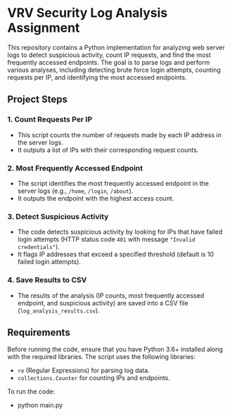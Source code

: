 # VRV Security Log Analysis Assignment

This repository contains a Python implementation for analyzing web server logs to detect suspicious activity, count IP requests, and find the most frequently accessed endpoints. The goal is to parse logs and perform various analyses, including detecting brute force login attempts, counting requests per IP, and identifying the most accessed endpoints.

## Project Steps

### 1. **Count Requests Per IP**
   - This script counts the number of requests made by each IP address in the server logs.
   - It outputs a list of IPs with their corresponding request counts.

### 2. **Most Frequently Accessed Endpoint**
   - The script identifies the most frequently accessed endpoint in the server logs (e.g., `/home`, `/login`, `/about`).
   - It outputs the endpoint with the highest access count.

### 3. **Detect Suspicious Activity**
   - The code detects suspicious activity by looking for IPs that have failed login attempts (HTTP status code `401` with message `"Invalid credentials"`).
   - It flags IP addresses that exceed a specified threshold (default is 10 failed login attempts).

### 4. **Save Results to CSV**
   - The results of the analysis (IP counts, most frequently accessed endpoint, and suspicious activity) are saved into a CSV file (`log_analysis_results.csv`).

## Requirements

Before running the code, ensure that you have Python 3.6+ installed along with the required libraries. The script uses the following libraries:

- `re` (Regular Expressions) for parsing log data.
- `collections.Counter` for counting IPs and endpoints.

To run the code:
  - python main.py

